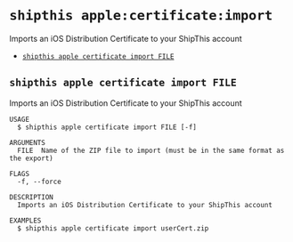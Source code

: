 `shipthis apple:certificate:import`
===================================

Imports an iOS Distribution Certificate to your ShipThis account

* [`shipthis apple certificate import FILE`](#shipthis-apple-certificate-import-file)

## `shipthis apple certificate import FILE`

Imports an iOS Distribution Certificate to your ShipThis account

```
USAGE
  $ shipthis apple certificate import FILE [-f]

ARGUMENTS
  FILE  Name of the ZIP file to import (must be in the same format as the export)

FLAGS
  -f, --force

DESCRIPTION
  Imports an iOS Distribution Certificate to your ShipThis account

EXAMPLES
  $ shipthis apple certificate import userCert.zip
```

